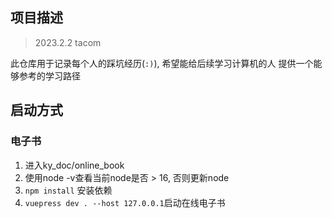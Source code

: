 ## 项目描述

> 2023.2.2 tacom

此仓库用于记录每个人的踩坑经历(`:)`), 希望能给后续学习计算机的人
提供一个能够参考的学习路径

## 启动方式

### 电子书

1. 进入ky_doc/online_book
2. 使用node -v查看当前node是否 > 16, 否则更新node
3. `npm install` 安装依赖
4. `vuepress dev . --host 127.0.0.1`启动在线电子书
